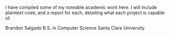 I have compiled some of my noteable academic work here. I will include plaintext code, and a report for each, detailing what each project is capable of.


Brandon Salgado
B.S. in Computer Science
Santa Clara University
